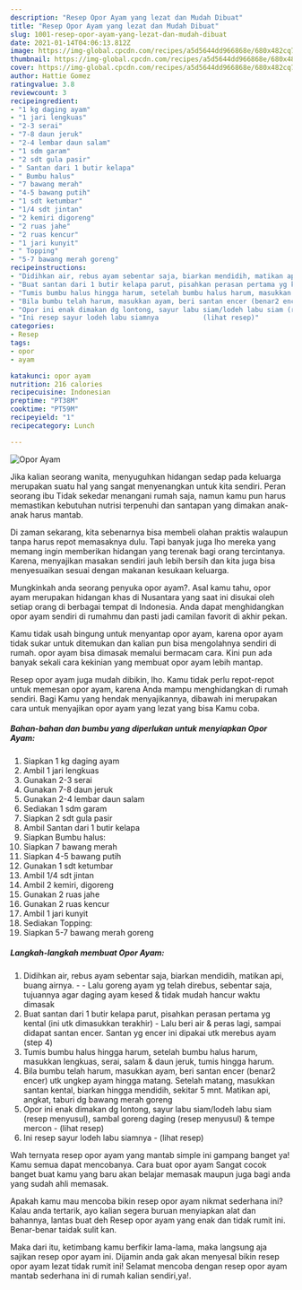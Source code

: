 ```yaml
---
description: "Resep Opor Ayam yang lezat dan Mudah Dibuat"
title: "Resep Opor Ayam yang lezat dan Mudah Dibuat"
slug: 1001-resep-opor-ayam-yang-lezat-dan-mudah-dibuat
date: 2021-01-14T04:06:13.812Z
image: https://img-global.cpcdn.com/recipes/a5d5644dd966868e/680x482cq70/opor-ayam-foto-resep-utama.jpg
thumbnail: https://img-global.cpcdn.com/recipes/a5d5644dd966868e/680x482cq70/opor-ayam-foto-resep-utama.jpg
cover: https://img-global.cpcdn.com/recipes/a5d5644dd966868e/680x482cq70/opor-ayam-foto-resep-utama.jpg
author: Hattie Gomez
ratingvalue: 3.8
reviewcount: 3
recipeingredient:
- "1 kg daging ayam"
- "1 jari lengkuas"
- "2-3 serai"
- "7-8 daun jeruk"
- "2-4 lembar daun salam"
- "1 sdm garam"
- "2 sdt gula pasir"
- " Santan dari 1 butir kelapa"
- " Bumbu halus"
- "7 bawang merah"
- "4-5 bawang putih"
- "1 sdt ketumbar"
- "1/4 sdt jintan"
- "2 kemiri digoreng"
- "2 ruas jahe"
- "2 ruas kencur"
- "1 jari kunyit"
- " Topping"
- "5-7 bawang merah goreng"
recipeinstructions:
- "Didihkan air, rebus ayam sebentar saja, biarkan mendidih, matikan api, buang airnya.  Lalu goreng ayam yg telah direbus, sebentar saja, tujuannya agar daging ayam kesed &amp; tidak mudah hancur waktu dimasak"
- "Buat santan dari 1 butir kelapa parut, pisahkan perasan pertama yg kental (ini utk dimasukkan terakhir) Lalu beri air &amp; peras lagi, sampai didapat santan encer. Santan yg encer ini dipakai utk merebus ayam (step 4)"
- "Tumis bumbu halus hingga harum, setelah bumbu halus harum, masukkan lengkuas, serai, salam &amp; daun jeruk, tumis hingga harum."
- "Bila bumbu telah harum, masukkan ayam, beri santan encer (benar2 encer) utk ungkep ayam hingga matang. Setelah matang, masukkan santan kental, biarkan hingga mendidih, sekitar 5 mnt. Matikan api, angkat, taburi dg bawang merah goreng"
- "Opor ini enak dimakan dg lontong, sayur labu siam/lodeh labu siam (resep menyusul), sambal goreng daging (resep menyusul) &amp; tempe mercon           (lihat resep)"
- "Ini resep sayur lodeh labu siamnya           (lihat resep)"
categories:
- Resep
tags:
- opor
- ayam

katakunci: opor ayam 
nutrition: 216 calories
recipecuisine: Indonesian
preptime: "PT38M"
cooktime: "PT59M"
recipeyield: "1"
recipecategory: Lunch

---
```



![Opor Ayam](https://img-global.cpcdn.com/recipes/a5d5644dd966868e/680x482cq70/opor-ayam-foto-resep-utama.jpg)

Jika kalian seorang wanita, menyuguhkan hidangan sedap pada keluarga merupakan suatu hal yang sangat menyenangkan untuk kita sendiri. Peran seorang ibu Tidak sekedar menangani rumah saja, namun kamu pun harus memastikan kebutuhan nutrisi terpenuhi dan santapan yang dimakan anak-anak harus mantab.

Di zaman  sekarang, kita sebenarnya bisa membeli olahan praktis walaupun tanpa harus repot memasaknya dulu. Tapi banyak juga lho mereka yang memang ingin memberikan hidangan yang terenak bagi orang tercintanya. Karena, menyajikan masakan sendiri jauh lebih bersih dan kita juga bisa menyesuaikan sesuai dengan makanan kesukaan keluarga. 



Mungkinkah anda seorang penyuka opor ayam?. Asal kamu tahu, opor ayam merupakan hidangan khas di Nusantara yang saat ini disukai oleh setiap orang di berbagai tempat di Indonesia. Anda dapat menghidangkan opor ayam sendiri di rumahmu dan pasti jadi camilan favorit di akhir pekan.

Kamu tidak usah bingung untuk menyantap opor ayam, karena opor ayam tidak sukar untuk ditemukan dan kalian pun bisa mengolahnya sendiri di rumah. opor ayam bisa dimasak memalui bermacam cara. Kini pun ada banyak sekali cara kekinian yang membuat opor ayam lebih mantap.

Resep opor ayam juga mudah dibikin, lho. Kamu tidak perlu repot-repot untuk memesan opor ayam, karena Anda mampu menghidangkan di rumah sendiri. Bagi Kamu yang hendak menyajikannya, dibawah ini merupakan cara untuk menyajikan opor ayam yang lezat yang bisa Kamu coba.

<!--inarticleads1-->

##### Bahan-bahan dan bumbu yang diperlukan untuk menyiapkan Opor Ayam:

1. Siapkan 1 kg daging ayam
1. Ambil 1 jari lengkuas
1. Gunakan 2-3 serai
1. Gunakan 7-8 daun jeruk
1. Gunakan 2-4 lembar daun salam
1. Sediakan 1 sdm garam
1. Siapkan 2 sdt gula pasir
1. Ambil  Santan dari 1 butir kelapa
1. Siapkan  Bumbu halus:
1. Siapkan 7 bawang merah
1. Siapkan 4-5 bawang putih
1. Gunakan 1 sdt ketumbar
1. Ambil 1/4 sdt jintan
1. Ambil 2 kemiri, digoreng
1. Gunakan 2 ruas jahe
1. Gunakan 2 ruas kencur
1. Ambil 1 jari kunyit
1. Sediakan  Topping:
1. Siapkan 5-7 bawang merah goreng




<!--inarticleads2-->

##### Langkah-langkah membuat Opor Ayam:

1. Didihkan air, rebus ayam sebentar saja, biarkan mendidih, matikan api, buang airnya. -  - Lalu goreng ayam yg telah direbus, sebentar saja, tujuannya agar daging ayam kesed &amp; tidak mudah hancur waktu dimasak
1. Buat santan dari 1 butir kelapa parut, pisahkan perasan pertama yg kental (ini utk dimasukkan terakhir) - Lalu beri air &amp; peras lagi, sampai didapat santan encer. Santan yg encer ini dipakai utk merebus ayam (step 4)
1. Tumis bumbu halus hingga harum, setelah bumbu halus harum, masukkan lengkuas, serai, salam &amp; daun jeruk, tumis hingga harum.
1. Bila bumbu telah harum, masukkan ayam, beri santan encer (benar2 encer) utk ungkep ayam hingga matang. Setelah matang, masukkan santan kental, biarkan hingga mendidih, sekitar 5 mnt. Matikan api, angkat, taburi dg bawang merah goreng
1. Opor ini enak dimakan dg lontong, sayur labu siam/lodeh labu siam (resep menyusul), sambal goreng daging (resep menyusul) &amp; tempe mercon -           (lihat resep)
1. Ini resep sayur lodeh labu siamnya -           (lihat resep)




Wah ternyata resep opor ayam yang mantab simple ini gampang banget ya! Kamu semua dapat mencobanya. Cara buat opor ayam Sangat cocok banget buat kamu yang baru akan belajar memasak maupun juga bagi anda yang sudah ahli memasak.

Apakah kamu mau mencoba bikin resep opor ayam nikmat sederhana ini? Kalau anda tertarik, ayo kalian segera buruan menyiapkan alat dan bahannya, lantas buat deh Resep opor ayam yang enak dan tidak rumit ini. Benar-benar taidak sulit kan. 

Maka dari itu, ketimbang kamu berfikir lama-lama, maka langsung aja sajikan resep opor ayam ini. Dijamin anda gak akan menyesal bikin resep opor ayam lezat tidak rumit ini! Selamat mencoba dengan resep opor ayam mantab sederhana ini di rumah kalian sendiri,ya!.

